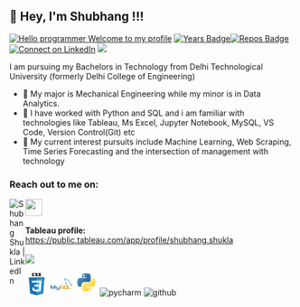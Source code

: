 ## 👋 Hey, I'm Shubhang !!!
[![Hello programmer Welcome to my profile](https://img.shields.io/badge/Well_Well_!!_we_meet_again-brightgreen.svg?style=flat&logo=github)](https://github.com/shubhang239) [![Years Badge](https://badges.pufler.dev/years/shubhang239)](https://badges.pufler.dev/years/shubhang239)[![Repos Badge](https://badges.pufler.dev/repos/shubhang239)](https://badges.pufler.dev/repos/shubhang239)[![Connect on LinkedIn](https://img.shields.io/badge/--linkedin?label=LinkedIn&logo=LinkedIn&style=social)](https://www.linkedin.com/in/shubhangshukla/) 
<img height="20" src="https://img.shields.io/badge/Language_Used-Python_SQL_HTML_CSS-red.svg?&style=flat&logo=KushalDas&logoColor=blue" />

I am pursuing my Bachelors in Technology from Delhi Technological University (formerly Delhi College of Engineering)
- 🌱 My major is Mechanical Engineering while my minor is in Data Analytics.
- 💞️ I have worked with Python and SQL and i am familiar with technologies like Tableau, Ms Excel, Jupyter Notebook, MySQL, VS Code, Version Control(Git) etc
- :telescope: My current interest pursuits include Machine Learning, Web Scraping, Time Series Forecasting and the intersection of management with technology

 ### Reach out to me on:
 
[<img align="left" alt="Shubhang Shukla | LinkedIn" width="28px" src="https://cdn.jsdelivr.net/npm/simple-icons@v3/icons/linkedin.svg" />](https://www.linkedin.com/in/shubhangshukla/)
<a href="mailto:fighterengineer31@gmail.com"> <img src="https://img.icons8.com/fluent/48/000000/gmail.png" width="30px" height="30px"/> </a>

 <b>Tableau profile:</b> 
 https://public.tableau.com/app/profile/shubhang.shukla
<br>
<br>
<img height="30" src="https://img.shields.io/badge/Languages and  tools- 📚-lightblue.svg?&style=for-the-badge&logo=KushalDas&logoColor=blue" />
<p align="left"><img src="https://github.com/Kushal997-das/Kushal997-das/blob/master/Profile%20generator/css3-original-wordmark.svg" alt="java" width="40" height="40"/> <img src="https://github.com/Kushal997-das/Kushal997-das/blob/master/Profile%20generator/mysql-original-wordmark.svg" alt="mysql" width="40" height="40"/> <img src="https://github.com/Kushal997-das/Kushal997-das/blob/master/Profile%20generator/python-original.svg" alt="python" width="40" height="40"/> <img alt="pycharm"  src="https://img.icons8.com/color/240/000000/pycharm.png"width="50" height="40" /> <img alt="github"  src="https://img.icons8.com/ios-glyphs/240/000000/github.png"width="40" height="40">
</p>
<!---
shubhang239/shubhang239 is a ✨ special ✨ repository because its `README.md` (this file) appears on your GitHub profile.
You can click the Preview link to take a look at your changes.
--->
